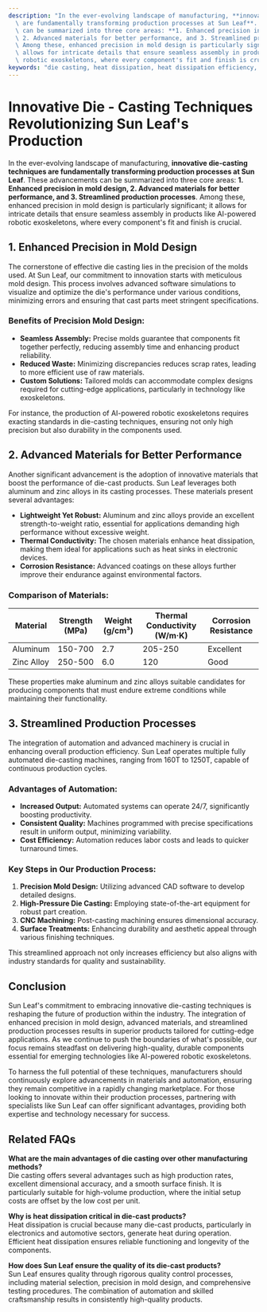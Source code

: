 ```yaml
---
description: "In the ever-evolving landscape of manufacturing, **innovative die-casting techniques\
  \ are fundamentally transforming production processes at Sun Leaf**. These advancements\
  \ can be summarized into three core areas: **1. Enhanced precision in mold design,\
  \ 2. Advanced materials for better performance, and 3. Streamlined production processes**.\
  \ Among these, enhanced precision in mold design is particularly significant; it\
  \ allows for intricate details that ensure seamless assembly in products like AI-powered\
  \ robotic exoskeletons, where every component's fit and finish is crucial."
keywords: "die casting, heat dissipation, heat dissipation efficiency, die casting process"
---
```

# Innovative Die - Casting Techniques Revolutionizing Sun Leaf's Production

In the ever-evolving landscape of manufacturing, **innovative die-casting techniques are fundamentally transforming production processes at Sun Leaf**. These advancements can be summarized into three core areas: **1. Enhanced precision in mold design, 2. Advanced materials for better performance, and 3. Streamlined production processes**. Among these, enhanced precision in mold design is particularly significant; it allows for intricate details that ensure seamless assembly in products like AI-powered robotic exoskeletons, where every component's fit and finish is crucial.

## **1. Enhanced Precision in Mold Design**

The cornerstone of effective die casting lies in the precision of the molds used. At Sun Leaf, our commitment to innovation starts with meticulous mold design. This process involves advanced software simulations to visualize and optimize the die's performance under various conditions, minimizing errors and ensuring that cast parts meet stringent specifications. 

### Benefits of Precision Mold Design:

- **Seamless Assembly:** Precise molds guarantee that components fit together perfectly, reducing assembly time and enhancing product reliability.
- **Reduced Waste:** Minimizing discrepancies reduces scrap rates, leading to more efficient use of raw materials.
- **Custom Solutions:** Tailored molds can accommodate complex designs required for cutting-edge applications, particularly in technology like exoskeletons.

For instance, the production of AI-powered robotic exoskeletons requires exacting standards in die-casting techniques, ensuring not only high precision but also durability in the components used. 

## **2. Advanced Materials for Better Performance**

Another significant advancement is the adoption of innovative materials that boost the performance of die-cast products. Sun Leaf leverages both aluminum and zinc alloys in its casting processes. These materials present several advantages:

- **Lightweight Yet Robust:** Aluminum and zinc alloys provide an excellent strength-to-weight ratio, essential for applications demanding high performance without excessive weight.
- **Thermal Conductivity:** The chosen materials enhance heat dissipation, making them ideal for applications such as heat sinks in electronic devices.
- **Corrosion Resistance:** Advanced coatings on these alloys further improve their endurance against environmental factors.

### Comparison of Materials:

| Material     | Strength (MPa) | Weight (g/cm³) | Thermal Conductivity (W/m·K) | Corrosion Resistance |
|--------------|----------------|----------------|-------------------------------|----------------------|
| Aluminum     | 150-700        | 2.7            | 205-250                       | Excellent            |
| Zinc Alloy   | 250-500        | 6.0            | 120                           | Good                 |

These properties make aluminum and zinc alloys suitable candidates for producing components that must endure extreme conditions while maintaining their functionality. 

## **3. Streamlined Production Processes**

The integration of automation and advanced machinery is crucial in enhancing overall production efficiency. Sun Leaf operates multiple fully automated die-casting machines, ranging from 160T to 1250T, capable of continuous production cycles.

### Advantages of Automation:

- **Increased Output:** Automated systems can operate 24/7, significantly boosting productivity.
- **Consistent Quality:** Machines programmed with precise specifications result in uniform output, minimizing variability.
- **Cost Efficiency:** Automation reduces labor costs and leads to quicker turnaround times.

### Key Steps in Our Production Process:

1. **Precision Mold Design:** Utilizing advanced CAD software to develop detailed designs.
2. **High-Pressure Die Casting:** Employing state-of-the-art equipment for robust part creation.
3. **CNC Machining:** Post-casting machining ensures dimensional accuracy.
4. **Surface Treatments:** Enhancing durability and aesthetic appeal through various finishing techniques.

This streamlined approach not only increases efficiency but also aligns with industry standards for quality and sustainability.

## Conclusion

Sun Leaf's commitment to embracing innovative die-casting techniques is reshaping the future of production within the industry. The integration of enhanced precision in mold design, advanced materials, and streamlined production processes results in superior products tailored for cutting-edge applications. As we continue to push the boundaries of what's possible, our focus remains steadfast on delivering high-quality, durable components essential for emerging technologies like AI-powered robotic exoskeletons. 

To harness the full potential of these techniques, manufacturers should continuously explore advancements in materials and automation, ensuring they remain competitive in a rapidly changing marketplace. For those looking to innovate within their production processes, partnering with specialists like Sun Leaf can offer significant advantages, providing both expertise and technology necessary for success.

## Related FAQs

**What are the main advantages of die casting over other manufacturing methods?**  
Die casting offers several advantages such as high production rates, excellent dimensional accuracy, and a smooth surface finish. It is particularly suitable for high-volume production, where the initial setup costs are offset by the low cost per unit.

**Why is heat dissipation critical in die-cast products?**  
Heat dissipation is crucial because many die-cast products, particularly in electronics and automotive sectors, generate heat during operation. Efficient heat dissipation ensures reliable functioning and longevity of the components.

**How does Sun Leaf ensure the quality of its die-cast products?**  
Sun Leaf ensures quality through rigorous quality control processes, including material selection, precision in mold design, and comprehensive testing procedures. The combination of automation and skilled craftsmanship results in consistently high-quality products.
